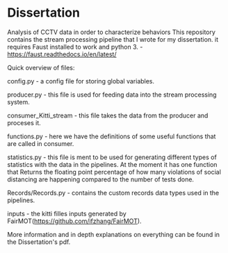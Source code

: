 # Dissertation
Analysis of CCTV data in order to characterize behaviors
This repository contains the stream processing pipeline that I wrote for my dissertation.
it requires Faust installed to work and python 3. - https://faust.readthedocs.io/en/latest/

Quick overview of files:

config.py - a config file for storing global variables.

producer.py - this file is used for feeding data into the stream processing system.

consumer_Kitti_stream - this file takes the data from the producer and proceses it.

functions.py - here we have the definitions of some useful functions that are called in consumer.

statistics.py - this file is ment to be used for generating different types of statistics with the data in the pipelines.
At the moment it has one function that Returns the floating point percentage of how many violations 
of social distancing are happening compared to the number of tests done.

Records/Records.py - contains the custom records data types used in the pipelines.

inputs - the kitti filles inputs generated by FairMOT(https://github.com/ifzhang/FairMOT).

More information and in depth explanations on everything can be found in the Dissertation's pdf.
